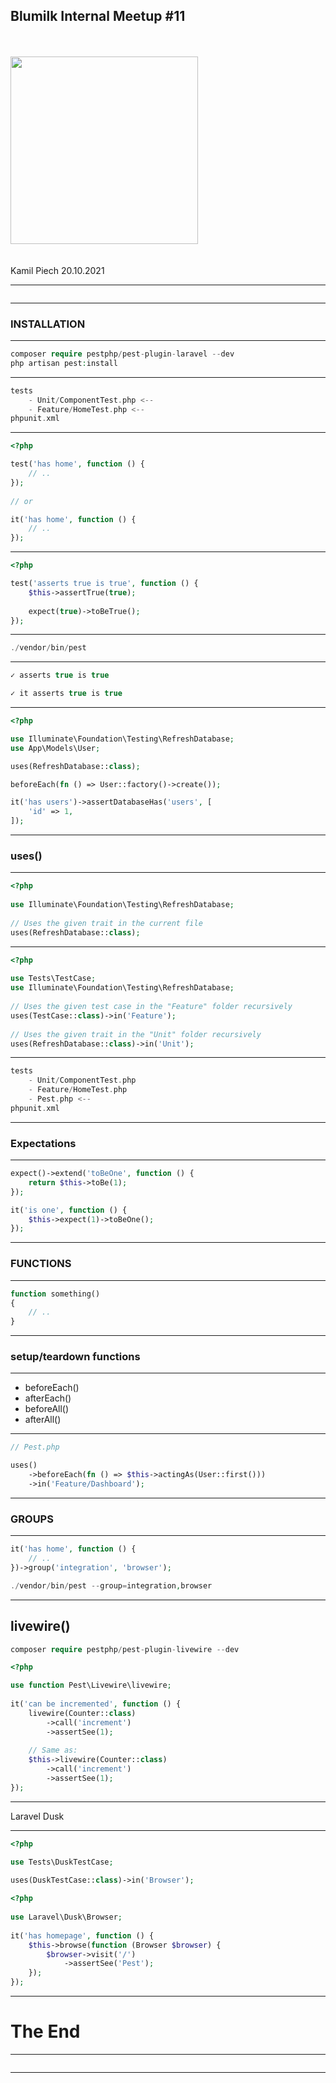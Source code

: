 ## Blumilk Internal Meetup #11


\
\
<img src="presentations/2021-10-20-pest/images/logo.png" width="300px">
\
\
\
Kamil Piech 20.10.2021

---

<img width="1000" data-src="presentations/2021-10-20-pest/images/testing_meme3.png">

---

### INSTALLATION

---

```php
composer require pestphp/pest-plugin-laravel --dev
php artisan pest:install
```

---
```php
tests
    - Unit/ComponentTest.php <--
    - Feature/HomeTest.php <--
phpunit.xml
```
---
```php
<?php

test('has home', function () {
    // ..
});
 
// or

it('has home', function () {
    // ..
});
```
---

```php
<?php

test('asserts true is true', function () {
    $this->assertTrue(true);
 
    expect(true)->toBeTrue();
});
```
---

```php
./vendor/bin/pest
```
---

```php
✓ asserts true is true

✓ it asserts true is true
```

---

```php
<?php

use Illuminate\Foundation\Testing\RefreshDatabase;
use App\Models\User;

uses(RefreshDatabase::class);

beforeEach(fn () => User::factory()->create());

it('has users')->assertDatabaseHas('users', [
    'id' => 1,
]);
```
---

### uses()

---

```php
<?php
 
use Illuminate\Foundation\Testing\RefreshDatabase;
 
// Uses the given trait in the current file
uses(RefreshDatabase::class);
```

---

```php
<?php
 
use Tests\TestCase;
use Illuminate\Foundation\Testing\RefreshDatabase;
 
// Uses the given test case in the "Feature" folder recursively
uses(TestCase::class)->in('Feature');
 
// Uses the given trait in the "Unit" folder recursively
uses(RefreshDatabase::class)->in('Unit');
```
---
```php
tests
    - Unit/ComponentTest.php
    - Feature/HomeTest.php
    - Pest.php <--
phpunit.xml
```
---
### Expectations
---
```php
expect()->extend('toBeOne', function () {
    return $this->toBe(1);
});
```
```php
it('is one', function () {
    $this->expect(1)->toBeOne();
});
```
---

### FUNCTIONS

---

```php
function something()
{
    // ..
}
```

---
### setup/teardown functions
---
- beforeEach()
- afterEach()
- beforeAll()
- afterAll()

---
```php
// Pest.php

uses()
    ->beforeEach(fn () => $this->actingAs(User::first()))
    ->in('Feature/Dashboard');
```
---
### GROUPS
---
```php
it('has home', function () {
    // ..
})->group('integration', 'browser');
```
```php
./vendor/bin/pest --group=integration,browser
```
---
livewire()
---
```php
composer require pestphp/pest-plugin-livewire --dev
```
```php
<?php

use function Pest\Livewire\livewire;
 
it('can be incremented', function () {
    livewire(Counter::class)
        ->call('increment')
        ->assertSee(1);
 
    // Same as:
    $this->livewire(Counter::class)
        ->call('increment')
        ->assertSee(1);
});
```
---

Laravel Dusk

---
```php
<?php

use Tests\DuskTestCase;
 
uses(DuskTestCase::class)->in('Browser');
```
```php
<?php
 
use Laravel\Dusk\Browser;
 
it('has homepage', function () {
    $this->browse(function (Browser $browser) {
        $browser->visit('/')
            ->assertSee('Pest');
    });
});
```
---

# The End

---

<img width="590" data-src="presentations/2021-10-20-pest/images/lets-test-in.jpg">

---
